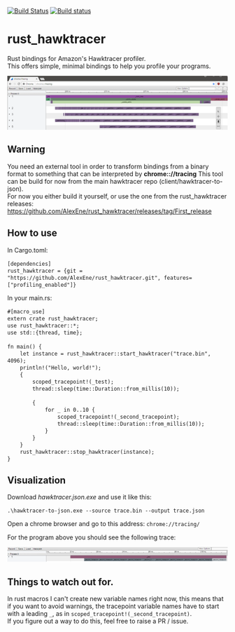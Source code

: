 [![Build Status](https://travis-ci.org/AlexEne/rust_hawktracer.svg?branch=master)](https://travis-ci.org/AlexEne/rust_hawktracer) [![Build status](https://ci.appveyor.com/api/projects/status/3nejp7wvwddq5wnq?svg=true)](https://ci.appveyor.com/project/AlexEne/rust-hawktracer)

# rust_hawktracer
Rust bindings for Amazon's Hawktracer profiler.  
This offers simple, minimal bindings to help you profile your programs.


![alt text](https://github.com/AlexEne/rust_hawktracer/raw/master/images/demo.png)  


## Warning
You need an external tool in order to transform bindings from a binary format to something that can be interpreted by __chrome:://tracing__
This tool can be build for now from the main hawktracer repo (client/hawktracer-to-json).  
For now you either build it yourself, or use the one from the rust_hawktracer releases: https://github.com/AlexEne/rust_hawktracer/releases/tag/First_release

## How to use
In Cargo.toml:
```
[dependencies]
rust_hawktracer = {git = "https://github.com/AlexEne/rust_hawktracer.git", features=["profiling_enabled"]}
```

In your main.rs:

```
#[macro_use]
extern crate rust_hawktracer;
use rust_hawktracer::*;
use std::{thread, time};

fn main() {
    let instance = rust_hawktracer::start_hawktracer("trace.bin", 4096);
    println!("Hello, world!");
    {
        scoped_tracepoint!(_test);
        thread::sleep(time::Duration::from_millis(10));
        
        {
            for _ in 0..10 {
                scoped_tracepoint!(_second_tracepoint);
                thread::sleep(time::Duration::from_millis(10));
            }
        }
    }
    rust_hawktracer::stop_hawktracer(instance);
}
```

## Visualization

Download _hawktracer.json.exe_ and use it like this:

```
.\hawktracer-to-json.exe --source trace.bin --output trace.json
```

Open a chrome browser and go to this address: ```chrome://tracing/```

For the program above you should see the following trace:  

![alt text](https://github.com/AlexEne/rust_hawktracer/raw/master/images/trace_demo.PNG)


## Things to watch out for.
In rust macros I can't create new variable names right now, this means that if you want to avoid warnings, the tracepoint variable names have to start with a leading ```_```, as in ```scoped_tracepoint!(_second_tracepoint)```.  
If you figure out a way to do this, feel free to raise a PR / issue.

